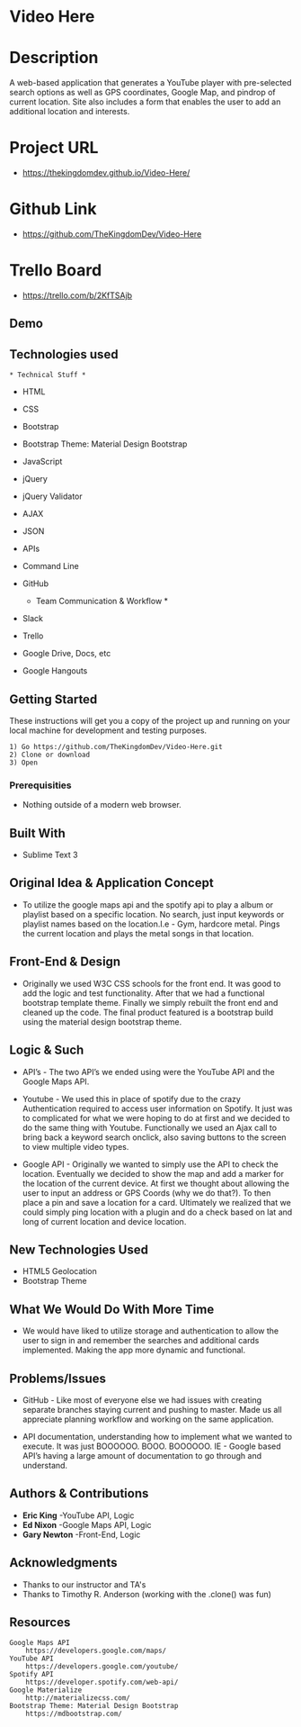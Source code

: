# Video Here

# Description

A web-based application that generates a YouTube player with pre-selected search options as well as GPS coordinates, Google Map, and pindrop of current location. Site also includes a form that enables the user to add an additional location and interests.

# Project URL
- https://thekingdomdev.github.io/Video-Here/

# Github Link
- https://github.com/TheKingdomDev/Video-Here

# Trello Board
- https://trello.com/b/2KfTSAjb

## Demo

## Technologies used

	* Technical Stuff * 

- HTML
- CSS
- Bootstrap
- Bootstrap Theme: Material Design Bootstrap
- JavaScript
- jQuery
- jQuery Validator
- AJAX
- JSON
- APIs
- Command Line 
- GitHub

	* Team Communication & Workflow * 

- Slack
- Trello
- Google Drive, Docs, etc
- Google Hangouts

## Getting Started

These instructions will get you a copy of the project up and running on your local machine for development and testing purposes.

	1) Go https://github.com/TheKingdomDev/Video-Here.git
	2) Clone or download
	3) Open

### Prerequisities

 - Nothing outside of a modern web browser.

## Built With

* Sublime Text 3

## Original Idea & Application Concept

- To utilize the google maps api and the spotify api to play a album or playlist based on a specific location. No search, just input keywords or playlist names based on the location.I.e - Gym, hardcore metal. Pings the current location and plays the metal songs in that 
location.

## Front-End & Design

- Originally we used W3C CSS schools for the front end. It was good to add the logic and test functionality. After that we had a functional bootstrap template theme. Finally we simply rebuilt the front end and cleaned up the code. The final product featured is a bootstrap build using the material design bootstrap theme.

## Logic & Such

- API’s - The two API’s we ended using were the YouTube API and the Google Maps API.

- Youtube - We used this in place of spotify due to the crazy Authentication required to access user information on Spotify. It just was to complicated for what we were hoping to do at first and we decided to do the same thing with Youtube. Functionally we used an Ajax call to bring back a keyword search onclick, also saving buttons to the screen to view multiple video types.

- Google API - Originally we wanted to simply use the API to check the location. Eventually we decided to show the map and add a marker for the location of the current device. At first we thought about allowing the user to input an address or GPS Coords (why we do that?). To then place a pin and save a location for a card. Ultimately we realized that we could simply ping location with a plugin and do a check based on lat and long of current location and device location.

## New Technologies Used

- HTML5 Geolocation
- Bootstrap Theme

## What We Would Do With More Time 

 - We would have liked to utilize storage and authentication to allow the user to sign in and remember the searches and additional cards implemented. Making the app more dynamic and functional.

## Problems/Issues 

 - GitHub - Like most of everyone else we had issues with creating separate branches staying current and pushing to master. Made us all appreciate planning workflow and working on the same application.

 - API documentation, understanding how to implement what we wanted to execute. It was just BOOOOOO. BOOO. BOOOOOO. IE - Google based API’s having a large amount of documentation to go through and understand.

## Authors & Contributions

* **Eric King**
	-YouTube API, Logic
* **Ed Nixon**
	-Google Maps API, Logic
* **Gary Newton**
	-Front-End, Logic

## Acknowledgments

* Thanks to our instructor and TA's
* Thanks to Timothy R. Anderson (working with the .clone() was fun)

## Resources

	Google Maps API
		https://developers.google.com/maps/
	YouTube API
		https://developers.google.com/youtube/
	Spotify API
		https://developer.spotify.com/web-api/
	Google Materialize
		http://materializecss.com/
	Bootstrap Theme: Material Design Bootstrap
		https://mdbootstrap.com/
